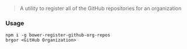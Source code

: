 > A utility to register all of the GitHub repositories for an organization
 
### Usage
```Shell
npm i -g bower-register-github-org-repos
brgor <GitHub Organization>
```

